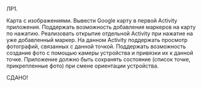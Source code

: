 ЛР1.

Карта с изображениями.
Вывести Google карту в первой Activity приложения. Поддержать возможность добавления маркеров на карту по нажатию. Реализовать открытие отдельной Activity при нажатие на уже добавленный маркер. На данном Activity поддержать просмотр фотографий, связанных с данной точкой. Поддержать возможность создание фото с помощью камеры устройства и привязки их к данной точке. Приложение должно быть сохранять состояние (список точке, прикрепленные фото) при смене ориентации устройства.

СДАНО!